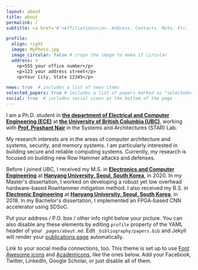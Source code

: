 ```yaml
---
layout: about
title: about
permalink: /
subtitle: <a href='#'>Affiliations</a>. Address. Contacts. Moto. Etc.

profile:
  align: right
  image: MyPhoto.jpg
  image_circular: false # crops the image to make it circular
  address: >
    <p>555 your office number</p>
    <p>123 your address street</p>
    <p>Your City, State 12345</p>

news: true  # includes a list of news items
selected_papers: true # includes a list of papers marked as "selected={true}"
social: true  # includes social icons at the bottom of the page
---
```


I am a Ph.D. student in **[the department of Electrical and Computer Engineering (ECE)](https://ece.ubc.ca/)** at **[the University of British Columbia (UBC)](https://www.ubc.ca/)**, working with **[Prof. Prashant Nair](https://prashantnair.bitbucket.io/)** in the Systems and Architectures (STAR) Lab.  

My research interests are in the areas of computer architecture and systems, security, and memory systems. I am particularly interested in building secure and reliable computing systems. Currently, my research is focused on building new Row Hammer attacks and defenses.

Before I joined UBC, I received my M.S. in **[Electronics and Computer Engineering]((https://www.hanyang.ac.kr/web/eng))** at **[Hanyang University, Seoul, South Korea](https://www.hanyang.ac.kr/web/eng)**, in 2020. In my Master's dissertation, I worked on developing a robust yet low overhead hardware-based RowHammer mitigation method. I also received my B.S. in **[Electronic Engineering]((https://www.hanyang.ac.kr/web/eng))** at **[Hanyang University, Seoul, South Korea](https://www.hanyang.ac.kr/web/eng)**, in 2018. In my Bachelor's dissertation, I implemented an FPGA-based CNN accelerator using SDSoC.

Put your address / P.O. box / other info right below your picture. You can also disable any these elements by editing `profile` property of the YAML header of your `_pages/about.md`. Edit `_bibliography/papers.bib` and Jekyll will render your [publications page](/al-folio/publications/) automatically.

Link to your social media connections, too. This theme is set up to use [Font Awesome icons](http://fortawesome.github.io/Font-Awesome/) and [Academicons](https://jpswalsh.github.io/academicons/), like the ones below. Add your Facebook, Twitter, LinkedIn, Google Scholar, or just disable all of them.
